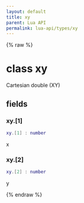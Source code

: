 ```yaml
---
layout: default
title: xy
parent: Lua API
permalink: lua-api/types/xy
---
```


{% raw %}

# class xy





Cartesian double (XY)





## fields


### xy.[1]

```lua
xy.[1] : number
```



x


### xy.[2]

```lua
xy.[2] : number
```



y




{% endraw %}